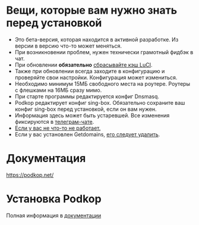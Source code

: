 # Вещи, которые вам нужно знать перед установкой

- Это бета-версия, которая находится в активной разработке. Из версии в версию что-то может меняться.
- При возникновении проблем, нужен технически грамотный фидбэк в чат.
- При обновлении **обязательно** [сбрасывайте кэш LuCI](https://podkop.net/docs/clear-browser-cache/).
- Также при обновлении всегда заходите в конфигурацию и проверяйте свои настройки. Конфигурация может измениться.
- Необходимо минимум 15МБ свободного места на роутере. Роутеры с флешками на 16МБ сразу мимо.
- При старте программы редактируется конфиг Dnsmasq.
- Podkop редактирует конфиг sing-box. Обязательно сохраните ваш конфиг sing-box перед установкой, если он вам нужен.
- Информация здесь может быть устаревшей. Все изменения фиксируются в [телеграм-чате](https://t.me/itdogchat/81758/420321).
- [Если у вас не что-то не работает.](https://podkop.net/docs/diagnostics/)
- Если у вас установлен Getdomains, [его следует удалить](https://github.com/itdoginfo/domain-routing-openwrt?tab=readme-ov-file#%D1%81%D0%BA%D1%80%D0%B8%D0%BF%D1%82-%D0%B4%D0%BB%D1%8F-%D1%83%D0%B4%D0%B0%D0%BB%D0%B5%D0%BD%D0%B8%D1%8F).

# Документация
https://podkop.net/

# Установка Podkop
Полная информация в [документации](https://podkop.net/docs/install/)
